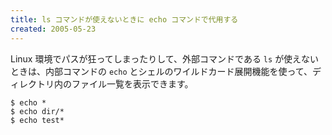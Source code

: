 ```yaml
---
title: ls コマンドが使えないときに echo コマンドで代用する
created: 2005-05-23
---
```


Linux 環境でパスが狂ってしまったりして、外部コマンドである `ls` が使えないときは、内部コマンドの `echo` とシェルのワイルドカード展開機能を使って、ディレクトリ内のファイル一覧を表示できます。

```
$ echo *
$ echo dir/*
$ echo test*
```

